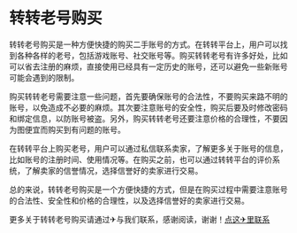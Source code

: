 # 转转老号购买

转转老号购买是一种方便快捷的购买二手账号的方式。在转转平台上，用户可以找到各种各样的老号，包括游戏账号、社交账号等。购买转转老号有许多好处，比如可以省去注册的麻烦，直接使用已经具有一定历史的账号，还可以避免一些新账号可能会遇到的限制。

购买转转老号需要注意一些问题，首先要确保账号的合法性，不要购买来路不明的账号，以免造成不必要的麻烦。其次要注意账号的安全性，购买后要及时修改密码和绑定信息，以防账号被盗。另外，购买转转老号还要注意价格的合理性，不要因为图便宜而购买到有问题的账号。

在转转平台上购买老号，用户可以通过私信联系卖家，了解更多关于账号的信息，比如账号的注册时间、使用情况等。在购买之前，也可以通过转转平台的评价系统，了解卖家的信誉情况，选择信誉好的卖家进行交易。

总的来说，转转老号购买是一个方便快捷的方式，但是在购买过程中需要注意账号的合法性、安全性和价格的合理性，以及选择信誉好的卖家进行交易。

更多关于转转老号购买请通过✈与我们联系，感谢阅读，谢谢！[点这✈里联系](https://1.k02.cc)